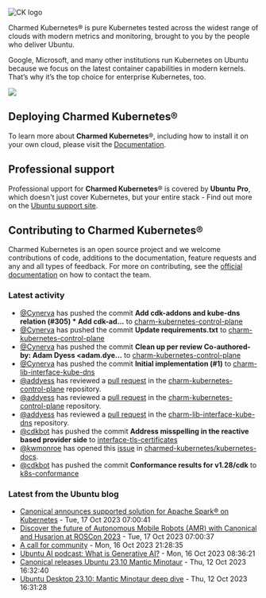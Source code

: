 ![CK logo](https://assets.ubuntu.com/v1/451d4cf4-Charmed+Kubernetes_RGB_onWhite_2022.svg)

Charmed Kubernetes® is pure Kubernetes tested across the widest range of clouds with modern metrics and monitoring, brought to you by the people who deliver Ubuntu.

Google, Microsoft, and many other institutions run Kubernetes on Ubuntu because we focus on the latest container capabilities in modern kernels. That’s why it’s the top choice for enterprise Kubernetes, too.

![](https://assets.ubuntu.com/v1/843c77b6-juju-at-a-glace.svg)

## Deploying Charmed Kubernetes®

To learn more about **Charmed Kubernetes**®, including how to install it on your own cloud, please visit the [Documentation][docs].

## Professional support

Professional upport for **Charmed Kubernetes**® is covered by **Ubuntu Pro**, which doesn't just cover Kubernetes, but your entire stack - Find out more on the [Ubuntu support site](https://ubuntu.com/support).

## Contributing to Charmed Kubernetes®

Charmed Kubernetes is an open source project and we welcome contributions of code, additions to the documentation, feature requests and any and all types of feedback. For more on contributing, see the [official documentation][get-in-touch] on how to contact the team.

<!-- LINKS -->
[docs]: https://ubuntu.com/kubernetes/docs
[get-in-touch]: https://ubuntu.com/kubernetes/docs/get-in-touch

### Latest activity

<!-- activity starts -->
 - [@Cynerva](https://github.com/Cynerva) has pushed the commit **Add cdk-addons and kube-dns relation (#305)  * Add cdk-ad...** to [charm-kubernetes-control-plane](https://github.com/charmed-kubernetes/charm-kubernetes-control-plane)
 - [@Cynerva](https://github.com/Cynerva) has pushed the commit **Update requirements.txt** to [charm-kubernetes-control-plane](https://github.com/charmed-kubernetes/charm-kubernetes-control-plane)
 - [@Cynerva](https://github.com/Cynerva) has pushed the commit **Clean up per review  Co-authored-by: Adam Dyess <adam.dye...** to [charm-kubernetes-control-plane](https://github.com/charmed-kubernetes/charm-kubernetes-control-plane)
 - [@Cynerva](https://github.com/Cynerva) has pushed the commit **Initial implementation (#1)** to [charm-lib-interface-kube-dns](https://github.com/charmed-kubernetes/charm-lib-interface-kube-dns)
 - [@addyess](https://github.com/addyess) has reviewed a [pull request](https://github.com/charmed-kubernetes/charm-kubernetes-control-plane/pull/305) in the [charm-kubernetes-control-plane](https://github.com/charmed-kubernetes/charm-kubernetes-control-plane) repository.
 - [@addyess](https://github.com/addyess) has reviewed a [pull request](https://github.com/charmed-kubernetes/charm-kubernetes-control-plane/pull/305) in the [charm-kubernetes-control-plane](https://github.com/charmed-kubernetes/charm-kubernetes-control-plane) repository.
 - [@addyess](https://github.com/addyess) has reviewed a [pull request](https://github.com/charmed-kubernetes/charm-lib-interface-kube-dns/pull/1) in the [charm-lib-interface-kube-dns](https://github.com/charmed-kubernetes/charm-lib-interface-kube-dns) repository.
 - [@cdkbot](https://github.com/cdkbot) has pushed the commit **Address misspelling in the reactive based provider side** to [interface-tls-certificates](https://github.com/charmed-kubernetes/interface-tls-certificates)
 - [@kwmonroe](https://github.com/kwmonroe) has opened this [issue](https://github.com/charmed-kubernetes/kubernetes-docs/issues/808) in [charmed-kubernetes/kubernetes-docs](https://api.github.com/repos/charmed-kubernetes/kubernetes-docs).
 - [@cdkbot](https://github.com/cdkbot) has pushed the commit **Conformance results for v1.28/cdk** to [k8s-conformance](https://github.com/charmed-kubernetes/k8s-conformance)
<!-- activity ends -->

<!-- roadmap starts -->

<!-- roadmap ends -->

### Latest from the Ubuntu blog

<!-- blog starts -->
* [Canonical announces supported solution for Apache Spark® on Kubernetes](https://ubuntu.com//blog/canonical-releases-charmed-spark) - Tue, 17 Oct 2023 07:00:41 
* [Discover the future of Autonomous Mobile Robots (AMR) with Canonical and Husarion at ROSCon 2023](https://ubuntu.com//blog/amr-with-canonical-and-husarion) - Tue, 17 Oct 2023 07:00:37 
* [A call for community](https://ubuntu.com//blog/a-call-for-community) - Mon, 16 Oct 2023 21:28:35 
* [Ubuntu AI podcast: What is Generative AI?](https://ubuntu.com//blog/ubuntu-ai-podcast-what-is-generative-ai) - Mon, 16 Oct 2023 08:36:21 
* [Canonical releases Ubuntu 23.10 Mantic Minotaur](https://ubuntu.com//blog/canonical-releases-ubuntu-23-10-mantic-minotaur) - Thu, 12 Oct 2023 16:32:40 
* [Ubuntu Desktop 23.10: Mantic Minotaur deep dive](https://ubuntu.com//blog/ubuntu-desktop-23-10-mantic-minotaur-deep-dive) - Thu, 12 Oct 2023 16:31:28 
<!-- blog ends -->
